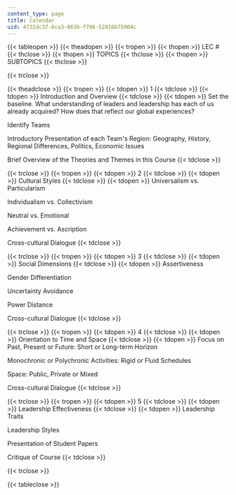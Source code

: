 ```yaml
---
content_type: page
title: Calendar
uid: 4732dc37-6ca3-863b-f786-52016b75904c
---
```


{{< tableopen >}}
{{< theadopen >}}
{{< tropen >}}
{{< thopen >}}
LEC #
{{< thclose >}}
{{< thopen >}}
TOPICS
{{< thclose >}}
{{< thopen >}}
SUBTOPICS
{{< thclose >}}

{{< trclose >}}

{{< theadclose >}}
{{< tropen >}}
{{< tdopen >}}
1
{{< tdclose >}}
{{< tdopen >}}
Introduction and Overview
{{< tdclose >}}
{{< tdopen >}}
Set the baseline. What understanding of leaders and leadership has each of us already acquired? How does that reflect our global experiences?  
  
Identify Teams  
  
Introductory Presentation of each Team's Region: Geography, History, Regional Differences, Politics, Economic Issues  
  
Brief Overview of the Theories and Themes in this Course
{{< tdclose >}}

{{< trclose >}}
{{< tropen >}}
{{< tdopen >}}
2
{{< tdclose >}}
{{< tdopen >}}
Cultural Styles
{{< tdclose >}}
{{< tdopen >}}
Universalism vs. Particularism  
  
Individualism vs. Collectivism  
  
Neutral vs. Emotional  
  
Achievement vs. Ascription  
  
Cross-cultural Dialogue
{{< tdclose >}}

{{< trclose >}}
{{< tropen >}}
{{< tdopen >}}
3
{{< tdclose >}}
{{< tdopen >}}
Social Dimensions
{{< tdclose >}}
{{< tdopen >}}
Assertiveness  
  
Gender Differentiation  
  
Uncertainty Avoidance  
  
Power Distance  
  
Cross-cultural Dialogue
{{< tdclose >}}

{{< trclose >}}
{{< tropen >}}
{{< tdopen >}}
4
{{< tdclose >}}
{{< tdopen >}}
Orientation to Time and Space
{{< tdclose >}}
{{< tdopen >}}
Focus on Past, Present or Future: Short or Long-term Horizon  
  
Monochronic or Polychronic Activities: Rigid or Fluid Schedules  
  
Space: Public, Private or Mixed  
  
Cross-cultural Dialogue
{{< tdclose >}}

{{< trclose >}}
{{< tropen >}}
{{< tdopen >}}
5
{{< tdclose >}}
{{< tdopen >}}
Leadership Effectiveness
{{< tdclose >}}
{{< tdopen >}}
Leadership Traits  
  
Leadership Styles  
  
Presentation of Student Papers  
  
Critique of Course
{{< tdclose >}}

{{< trclose >}}

{{< tableclose >}}